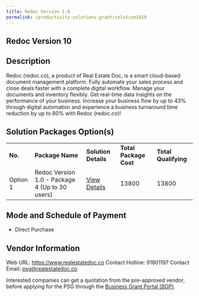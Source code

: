 ```yaml
---
title: Redoc Version 1.0
permalink: /productivity-solutions-grant/solution1819
---
```


## Redoc Version 10

## Description

Redoc (redoc.co), a product of Real Estate Doc, is a smart cloud-based document management platform. Fully automate your sales process and close deals faster with a complete digital workflow. Manage your documents and inventory flexibly. Get real-time data insights on the performance of your business. Increase your business flow by up to 43% through digital automation and experience a business turnaround time reduction by up to 80% with Redoc (redoc.co)!

## Solution Packages Option(s)

<table>
<tr>
<td><b>No.</b></td>
<td><b>Package Name</b></td>
<td><b>Solution Details</b></td>
<td><b>Total Package Cost</b></td>
<td><b>Total Qualifying</b></td>
</tr>
<tr>
<td>Option 1</td>
<td>Redoc Version 1.0 - Package 4 (Up to 30 users)</td>
<td><a href='https://www.gobusiness.gov.sg/images/psg/Desensitised_Real_Estate_Doc_20200846_Annex_3_CR_wef_7_jan_2021_Part_4.pdf'>View Details</a></td>
<td>13800</td>
<td>13800</td>
</tr>
</table>

## Mode and Schedule of Payment

 - Direct Purchase

## Vendor Information

 Web URL: https://www.realestatedoc.co 
Contact Hotline: 91801197 
Contact Email: psg@realestatedoc.co


Interested companies can get a quotation from the pre-approved vendor, before applying for the PSG through the <a href='https://www.businessgrants.gov.sg/'>Business Grant Portal (BGP)</a>.
